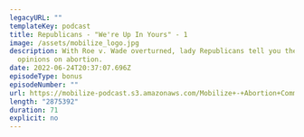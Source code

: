 ```yaml
---
legacyURL: ""
templateKey: podcast
title: Republicans - "We're Up In Yours" - 1
image: /assets/mobilize_logo.jpg
description: With Roe v. Wade overturned, lady Republicans tell you their
  opinions on abortion.
date: 2022-06-24T20:37:07.696Z
episodeType: bonus
episodeNumber: ""
url: https://mobilize-podcast.s3.amazonaws.com/Mobilize+-+Abortion+Commercial+1+-+Ali+Levin.mp3
length: "2875392"
duration: 71
explicit: no
---
```


